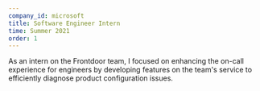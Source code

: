 ```yaml
---
company_id: microsoft
title: Software Engineer Intern
time: Summer 2021
order: 1
---
```


As an intern on the Frontdoor team, I focused on enhancing the on-call
experience for engineers by developing features on the team's service to
efficiently diagnose product configuration issues.
